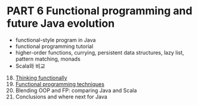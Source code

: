 # PART 6 Functional programming and future Java evolution

- functional-style program in Java
- functional programming tutorial
- higher-order functions, currying, persistent data structures, lazy list, pattern matching, monads
- Scala와 비교


18. [Thinking functionally](18_thinking_functionally/README.md)
19. [Functional programming techniques](19_functional_programming_techniques/README.md)
20. Blending OOP and FP: comparing Java and Scala
21. Conclusions and where next for Java

